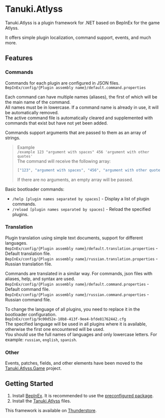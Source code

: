 # Tanuki.Atlyss
Tanuki.Atlyss is a plugin framework for .NET based on BepInEx for the game Atlyss.

It offers simple plugin localization, command support, events, and much more.
## Features
### Commands
Commands for each plugin are configured in JSON files.<br>
`BepInEx/config/{Plugin assembly name}/default.command.properties`

Each command can have multiple names (aliases), the first of which will be the main name of the command.<br>
All names must be in lowercase. If a command name is already in use, it will be automatically removed.<br>
The active command file is automatically cleared and supplemented with commands that exist but have not yet been added.

Commands support arguments that are passed to them as an array of strings.<br>
> Example<br>
> `/example 123 "argument with spaces" 456 'argument with other quotes'`<br>
> The command will receive the following array:
> ```c
> ["123", "argument with spaces", "456", "argument with other quotes"]
> ```
> If there are no arguments, an empty array will be passed.

Basic bootloader commands:
- `/help [plugin names separated by spaces]` - Display a list of plugin commands.
- `/reload [plugin names separated by spaces]` - Reload the specified plugins.
### Translation
Plugin translation using simple text documents, support for different languages.<br>
`BepInEx/config/{Plugin assembly name}/default.translation.properties` - Default translation file.<br>
`BepInEx/config/{Plugin assembly name}/russian.translation.properties` - Russian translation file.<br>

Commands are translated in a similar way. For commands, json files with aliases, help, and syntax are used.<br>
`BepInEx/config/{Plugin assembly name}/default.command.properties` - Default command file.<br>
`BepInEx/config/{Plugin assembly name}/russian.command.properties` - Russian command file.

To change the language of all plugins, you need to replace it in the bootloader configuration.<br>
`BepInEx/config/9c00d52e-10b8-413f-9ee4-bfde81762442.cfg`<br>
The specified language will be used in all plugins where it is available, otherwise the first one encountered will be used.<br>
You should use the full names of languages and only lowercase letters. For example: `russian`, `english`, `spanish`.
### Other
Events, patches, fields, and other elements have been moved to the [Tanuki.Atlyss.Game](../../tree/main/Tanuki.Atlyss.Game) project.<br>
## Getting Started
1. Install [BepInEx](https://docs.bepinex.dev/articles/user_guide/installation/index.html). It is recommended to use the [preconfigured package](https://thunderstore.io/c/atlyss/p/BepInEx/BepInExPack/).
2. Install the [Tanuki.Atlyss](../../releases) files.

This framework is available on [Thunderstore](https://thunderstore.io/c/atlyss/p/Tanuki/Tanuki_Atlyss/).
